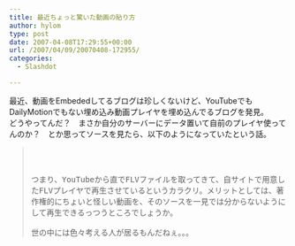 ```yaml
---
title: 最近ちょっと驚いた動画の貼り方
author: hylom
type: post
date: 2007-04-08T17:29:55+00:00
url: /2007/04/09/20070408-172955/
categories:
  - Slashdot

---
```

最近、動画をEmbededしてるブログは珍しくないけど、YouTubeでもDailyMotionでもない埋め込み動画プレイヤを埋め込んでるブログを発見。   
どうやってんだ？　まさか自分のサーバーにデータ置いて自前のプレイヤ使ってんのか？　とか思ってソースを見たら、以下のようになっていたという話。 

> <div>
>   <tt> <OBJECT type="application/x-shockwave-flash" width="523" height="380" wmode="transparent" data="http://hogehoge.sakura.ne.jp/flvplayer.swf?file=http://sjl-v70.sjl.youtube.com/get_video?video_id=89m0Rq5lWaE.flv"> </tt>
> </div>

</br>   
&nbsp; &nbsp; <PARAM name=&#8221;movie&#8221; value=&#8221;http://hogehoge.sakura.ne.jp/flvplayer.swf?file=http://sjl-v70.sjl.youtube.com/get\_video?video\_id=89m0Rq5lWaE.flv&#8221;></br>   
&nbsp; &nbsp; <PARAM name=&#8221;wmode&#8221; value=&#8221;transparent&#8221;></br>   
</OBJECT> つまり、YouTubeから直でFLVファイルを取ってきて、自サイトで用意したFLVプレイヤで再生させているというカラクリ。メリットとしては、著作権的にちょいと怪しい動画を、そのソースを一見では分からないようにして再生できるっつうところでしょうか。</br>  
</br>   
世の中には色々考える人が居るもんだねぇ。。。</br>